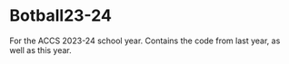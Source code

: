 # Botball23-24
For the ACCS 2023-24 school year. Contains the code from last year, as well as this year.
